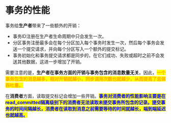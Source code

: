 # 事务的性能

事务给**生产者**带来了一些额外的开销：

* 事务ID注册在生产者生命周期中只会发生一次。
* 分区事务注册最多会在每个分区加入每个事务时发生一次，然后每个事务会发送一个提交请求，并向每个分区写入一个额外的提交标记。
* 事务初始化和事务提交请求都是同步的，在它们成功、失败或超时之前不会发送其他数据，这进一步增加了开销。

需要注意的是，**生产者在事务方面的开销与事务包含的消息数量无关**。因此，<mark style="color:orange;">**一个事务包含的消息越多，相对开销就越小，同步调用次数也就越少，从而提高了总体吞吐量。**</mark>

在**消费者**方面，读取提交标记会增加一些开销。<mark style="color:blue;">**事务对消费者的性能影响主要是在read\_committed隔离级别下的消费者无法读取未提交事务所包含的记录。提交事务的时间间隔越长，消费者在读取到消息之前需要等待的时间就越长，端到端延迟也就越高。**</mark>
